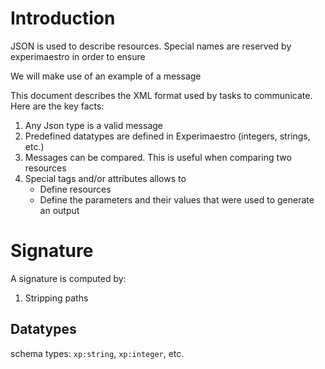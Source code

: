 <head>
<title>Json Input/Output format</title>
</head>

# Introduction

JSON is used to describe resources. Special names are reserved by experimaestro in order to ensure


We will make use of an example of a message

  This document describes the XML format used by tasks to communicate. Here are the
  key facts:

  1. Any Json type is a valid message
  1. Predefined datatypes are defined in Experimaestro (integers, strings, etc.)
  1. Messages can be compared. This is useful when comparing two resources
  1. Special tags and/or attributes allows to
      * Define resources
      * Define the parameters and their values that were used to generate an output


# Signature

A signature is computed by:

1. Stripping paths


## Datatypes

  schema types: `xp:string`, `xp:integer`, etc.


